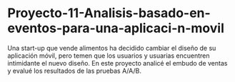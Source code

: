 # Proyecto-11-Analisis-basado-en-eventos-para-una-aplicaci-n-movil
Una start-up que vende alimentos ha decidido cambiar el diseño de su aplicación móvil, pero temen que los usuarios y usuarias encuentren intimidante el nuevo diseño. En este proyecto analicé el embudo de ventas y evalué los resultados de las pruebas A/A/B.
